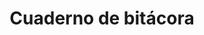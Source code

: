 ---
layout: home
permalink: /bitacora/index.html
title: "Cuaderno de bitácora"
tags: [blog, bitacora, audios, películas]
---